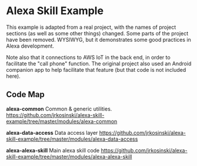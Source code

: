Alexa Skill Example
===============

This example is adapted from a real project, with the names of project sections (as well as some other things) changed. Some parts of the project have been removed. WYSIWYG, but it demonstrates some good practices in Alexa development. 

Note also that it connections to AWS IoT in the back end, in order to facilitate the "call phone" function. The original project also used an Android companion app to help facilitate that feature (but that code is not included here). 

Code Map
---
**alexa-common**
Common & generic utilities. 
https://github.com/jrkosinski/alexa-skill-example/tree/master/modules/alexa-common

**alexa-data-access**
Data access layer
https://github.com/jrkosinski/alexa-skill-example/tree/master/modules/alexa-data-access

**alexa-alexa-skill**
Main alexa skill code 
https://github.com/jrkosinski/alexa-skill-example/tree/master/modules/alexa-alexa-skill


